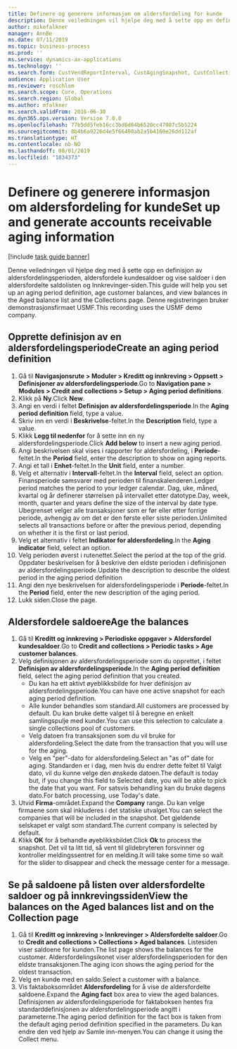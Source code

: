 ```yaml
---
title: Definere og generere informasjon om aldersfordeling for kunde
description: Denne veiledningen vil hjelpe deg med å sette opp en definisjon av aldersfordelingsperioden, aldersfordele kundesaldoer og vise saldoer i den aldersfordelte saldolisten og Innkrevinger-siden.
author: mikefalkner
manager: AnnBe
ms.date: 07/11/2019
ms.topic: business-process
ms.prod: ''
ms.service: dynamics-ax-applications
ms.technology: ''
ms.search.form: CustVendReportInterval, CustAgingSnapshot, CustCollectionsPoolsListPage, CustCollections
audience: Application User
ms.reviewer: roschlom
ms.search.scope: Core, Operations
ms.search.region: Global
ms.author: mfalkner
ms.search.validFrom: 2016-06-30
ms.dyn365.ops.version: Version 7.0.0
ms.openlocfilehash: 77b5dd5feb16cc3bd6d64b6520cc47087c5b5224
ms.sourcegitcommit: 8b4b6a9226d4e5f66498ab2a5b4160e26dd112af
ms.translationtype: HT
ms.contentlocale: nb-NO
ms.lasthandoff: 08/01/2019
ms.locfileid: "1834373"
---
```

# <a name="set-up-and-generate-accounts-receivable-aging-information"></a><span data-ttu-id="cd6d0-103">Definere og generere informasjon om aldersfordeling for kunde</span><span class="sxs-lookup"><span data-stu-id="cd6d0-103">Set up and generate accounts receivable aging information</span></span>

[!include [task guide banner](../../includes/task-guide-banner.md)]

<span data-ttu-id="cd6d0-104">Denne veiledningen vil hjelpe deg med å sette opp en definisjon av aldersfordelingsperioden, aldersfordele kundesaldoer og vise saldoer i den aldersfordelte saldolisten og Innkrevinger-siden.</span><span class="sxs-lookup"><span data-stu-id="cd6d0-104">This guide will help you set up an aging period definition, age customer balances, and view balances in the Aged balance list and the Collections page.</span></span> <span data-ttu-id="cd6d0-105">Denne registreringen bruker demonstrasjonsfirmaet USMF.</span><span class="sxs-lookup"><span data-stu-id="cd6d0-105">This recording uses the USMF demo company.</span></span>


## <a name="create-an-aging-period-definition"></a><span data-ttu-id="cd6d0-106">Opprette definisjon av en aldersfordelingsperiode</span><span class="sxs-lookup"><span data-stu-id="cd6d0-106">Create an aging period definition</span></span>
1. <span data-ttu-id="cd6d0-107">Gå til **Navigasjonsrute > Moduler > Kreditt og innkreving > Oppsett > Definisjoner av aldersfordelingsperiode**.</span><span class="sxs-lookup"><span data-stu-id="cd6d0-107">Go to **Navigation pane > Modules > Credit and collections > Setup > Aging period definitions**.</span></span>
2. <span data-ttu-id="cd6d0-108">Klikk på **Ny**.</span><span class="sxs-lookup"><span data-stu-id="cd6d0-108">Click **New**.</span></span>
3. <span data-ttu-id="cd6d0-109">Angi en verdi i feltet **Definisjon av aldersfordelingsperiode**.</span><span class="sxs-lookup"><span data-stu-id="cd6d0-109">In the **Aging period definition** field, type a value.</span></span>
4. <span data-ttu-id="cd6d0-110">Skriv inn en verdi i **Beskrivelse**-feltet.</span><span class="sxs-lookup"><span data-stu-id="cd6d0-110">In the **Description** field, type a value.</span></span>
5. <span data-ttu-id="cd6d0-111">Klikk **Legg til nedenfor** for å sette inn en ny aldersfordelingsperiode.</span><span class="sxs-lookup"><span data-stu-id="cd6d0-111">Click **Add below** to insert a new aging period.</span></span>
6. <span data-ttu-id="cd6d0-112">Angi beskrivelsen skal vises i rapporter for aldersfordeling, i **Periode**-feltet.</span><span class="sxs-lookup"><span data-stu-id="cd6d0-112">In the **Period** field, enter the description to show on aging reports.</span></span>
7. <span data-ttu-id="cd6d0-113">Angi et tall i **Enhet**-feltet.</span><span class="sxs-lookup"><span data-stu-id="cd6d0-113">In the **Unit** field, enter a number.</span></span>
8. <span data-ttu-id="cd6d0-114">Velg et alternativ i **Intervall**-feltet.</span><span class="sxs-lookup"><span data-stu-id="cd6d0-114">In the **Interval** field, select an option.</span></span> <span data-ttu-id="cd6d0-115">Finansperiode samsvarer med perioden til finanskalenderen.</span><span class="sxs-lookup"><span data-stu-id="cd6d0-115">Ledger period matches the period to your ledger calendar.</span></span> <span data-ttu-id="cd6d0-116">Dag, uke, måned, kvartal og år definerer størrelsen på intervallet etter datotype.</span><span class="sxs-lookup"><span data-stu-id="cd6d0-116">Day, week, month, quarter and years define the size of the interval by date type.</span></span> <span data-ttu-id="cd6d0-117">Ubegrenset velger alle transaksjoner som er før eller etter forrige periode, avhengig av om det er den første eller siste perioden.</span><span class="sxs-lookup"><span data-stu-id="cd6d0-117">Unlimited selects all transactions before or after the previous period, depending on whether it is the first or last period.</span></span>  
9. <span data-ttu-id="cd6d0-118">Velg et alternativ i feltet **Indikator for aldersfordeling**.</span><span class="sxs-lookup"><span data-stu-id="cd6d0-118">In the **Aging indicator** field, select an option.</span></span>
10. <span data-ttu-id="cd6d0-119">Velg perioden øverst i rutenettet.</span><span class="sxs-lookup"><span data-stu-id="cd6d0-119">Select the period at the top of the grid.</span></span> <span data-ttu-id="cd6d0-120">Oppdater beskrivelsen for å beskrive den eldste perioden i definisjonen av aldersfordelingsperiode.</span><span class="sxs-lookup"><span data-stu-id="cd6d0-120">Update the description to describe the oldest period in the aging period definition</span></span>
11. <span data-ttu-id="cd6d0-121">Angi den nye beskrivelsen for aldersfordelingsperiode i **Periode**-feltet.</span><span class="sxs-lookup"><span data-stu-id="cd6d0-121">In the **Period** field, enter the new description of the aging period.</span></span>
12. <span data-ttu-id="cd6d0-122">Lukk siden.</span><span class="sxs-lookup"><span data-stu-id="cd6d0-122">Close the page.</span></span>

## <a name="age-the-balances"></a><span data-ttu-id="cd6d0-123">Aldersfordele saldoere</span><span class="sxs-lookup"><span data-stu-id="cd6d0-123">Age the balances</span></span>
1. <span data-ttu-id="cd6d0-124">Gå til **Kreditt og innkreving > Periodiske oppgaver > Aldersfordel kundesaldoer**.</span><span class="sxs-lookup"><span data-stu-id="cd6d0-124">Go to **Credit and collections > Periodic tasks > Age customer balances**.</span></span>
2. <span data-ttu-id="cd6d0-125">Velg definisjonen av aldersfordelingsperiode som du opprettet, i feltet **Definisjon av aldersfordelingsperiode**.</span><span class="sxs-lookup"><span data-stu-id="cd6d0-125">In the **Aging period definition** field, select the aging period definition that you created.</span></span>
    + <span data-ttu-id="cd6d0-126">Du kan ha ett aktivt øyeblikksbilde for hver definisjon av aldersfordelingsperiode.</span><span class="sxs-lookup"><span data-stu-id="cd6d0-126">You can have one active snapshot for each aging period definition.</span></span>  
    + <span data-ttu-id="cd6d0-127">Alle kunder behandles som standard.</span><span class="sxs-lookup"><span data-stu-id="cd6d0-127">All customers are processed by default.</span></span> <span data-ttu-id="cd6d0-128">Du kan bruke dette valget til å beregne en enkelt samlingspulje med kunder.</span><span class="sxs-lookup"><span data-stu-id="cd6d0-128">You can use this selection to calculate a single collections pool of customers.</span></span>  
    + <span data-ttu-id="cd6d0-129">Velg datoen fra transaksjonen som du vil bruke for aldersfordeling.</span><span class="sxs-lookup"><span data-stu-id="cd6d0-129">Select the date from the transaction that you will use for the aging.</span></span>  
    + <span data-ttu-id="cd6d0-130">Velg en "per"-dato for aldersfordeling.</span><span class="sxs-lookup"><span data-stu-id="cd6d0-130">Select an "as of" date for aging.</span></span> <span data-ttu-id="cd6d0-131">Standarden er i dag, men hvis du endrer dette feltet til Valgt dato, vil du kunne velge den ønskede datoen.</span><span class="sxs-lookup"><span data-stu-id="cd6d0-131">The default is today but, if you change this field to Selected date, you will be able to pick the date that you want.</span></span> <span data-ttu-id="cd6d0-132">For satsvis behandling kan du bruke dagens dato.</span><span class="sxs-lookup"><span data-stu-id="cd6d0-132">For batch processing, use Today's date.</span></span>  
3. <span data-ttu-id="cd6d0-133">Utvid **Firma**-området.</span><span class="sxs-lookup"><span data-stu-id="cd6d0-133">Expand the **Company** range.</span></span> <span data-ttu-id="cd6d0-134">Du kan velge firmaene som skal inkluderes i det statiske utvalget.</span><span class="sxs-lookup"><span data-stu-id="cd6d0-134">You can select the companies that will be included in the snapshot.</span></span> <span data-ttu-id="cd6d0-135">Det gjeldende selskapet er valgt som standard.</span><span class="sxs-lookup"><span data-stu-id="cd6d0-135">The current company is selected by default.</span></span>
4. <span data-ttu-id="cd6d0-136">Klikk **OK** for å behandle øyeblikksbildet.</span><span class="sxs-lookup"><span data-stu-id="cd6d0-136">Click **Ok** to process the snapshot.</span></span> <span data-ttu-id="cd6d0-137">Det vil ta litt tid, så vent til glidebryteren forsvinner og kontroller meldingssentret for en melding.</span><span class="sxs-lookup"><span data-stu-id="cd6d0-137">It will take some time so wait for the slider to disappear and check the message center for a message.</span></span>

## <a name="view-the-balances-on-the-aged-balances-list-and-on-the-collection-page"></a><span data-ttu-id="cd6d0-138">Se på saldoene på listen over aldersfordelte saldoer og på innkrevingssiden</span><span class="sxs-lookup"><span data-stu-id="cd6d0-138">View the balances on the Aged balances list and on the Collection page</span></span>
1. <span data-ttu-id="cd6d0-139">Gå til **Kreditt og innkreving > Innkrevinger > Aldersfordelte saldoer**.</span><span class="sxs-lookup"><span data-stu-id="cd6d0-139">Go to **Credit and collections > Collections > Aged balances**.</span></span> <span data-ttu-id="cd6d0-140">Listesiden viser saldoene for kunden.</span><span class="sxs-lookup"><span data-stu-id="cd6d0-140">The list page shows the balances for the customer.</span></span> <span data-ttu-id="cd6d0-141">Aldersfordelingsikonet viser aldersfordelingsperioden for den eldste transaksjonen.</span><span class="sxs-lookup"><span data-stu-id="cd6d0-141">The aging icon shows the aging period for the oldest transaction.</span></span>  
2. <span data-ttu-id="cd6d0-142">Velg en kunde med en saldo.</span><span class="sxs-lookup"><span data-stu-id="cd6d0-142">Select a customer with a balance.</span></span>
3. <span data-ttu-id="cd6d0-143">Vis faktaboksområdet **Aldersfordeling** for å vise de aldersfordelte saldoene.</span><span class="sxs-lookup"><span data-stu-id="cd6d0-143">Expand the **Aging fact** box area to view the aged balances.</span></span> <span data-ttu-id="cd6d0-144">Definisjonen av aldersfordelingsperiode for faktaboksen hentes fra standarddefinisjonen av aldersfordelingsperiode angitt i parameterne.</span><span class="sxs-lookup"><span data-stu-id="cd6d0-144">The aging period definition for the fact box is taken from the default aging period definition specified in the parameters.</span></span> <span data-ttu-id="cd6d0-145">Du kan endre den ved hjelp av Samle inn-menyen.</span><span class="sxs-lookup"><span data-stu-id="cd6d0-145">You can change it using the Collect menu.</span></span>  

